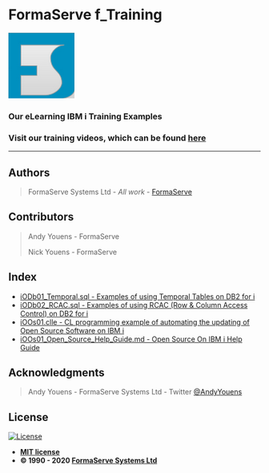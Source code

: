# FormaServe f_Training

![FormaServe Logo](https://github.com/AndyYouens/f_Learning/blob/master/images/Logo.png)

### Our eLearning IBM i Training Examples

### Visit our training videos, which can be found [here](https://learning.formaserve.co.uk)

---

## Authors

> FormaServe Systems Ltd - _All work_ - [FormaServe](https://www.formaserve.co.uk)

## Contributors

> Andy Youens - FormaServe
>
> Nick Youens - FormaServe

## Index

- [iODb01_Temporal.sql - Examples of using Temporal Tables on DB2 for i](iODb01_Temporal.sql)
- [iODb02_RCAC.sql - Examples of using RCAC (Row & Column Access Control) on DB2 for i](iODb02_RCAC.sql)
- [iOOs01.clle - CL programming example of automating the updating of Open Source Software on IBM i](iOOs01.clle)
- [iOOs01_Open_Source_Help_Guide.md - Open Source On IBM i Help Guide](iOOs01_Open_Source_Help_Guide.md)

## Acknowledgments

> Andy Youens - FormaServe Systems Ltd - Twitter [@AndyYouens](https://twitter.com/AndyYouens)

## License

[![License](http://img.shields.io/:license-mit-blue.svg?style=flat-square)](http://badges.mit-license.org)

- **[MIT license](http://opensource.org/licenses/mit-license.php)**
- **© 1990 - 2020 [FormaServe Systems Ltd](https://www.formaserve.co.uk)**

